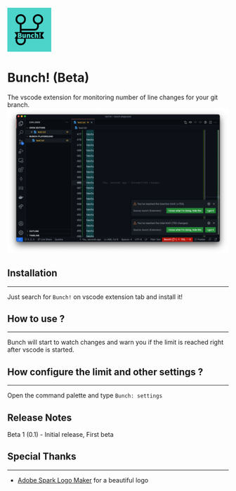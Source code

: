 <img src="logo.jpeg" width="100"><br/>
# Bunch! (Beta)

The vscode extension for monitoring number of line changes for your git branch.
![Screenshot](screenshot.png)
## Installation
---
Just search for `Bunch!` on vscode extension tab and install it!

## How to use ?
---
Bunch will start to watch changes and warn you if the limit is reached right after vscode is started.

## How configure the limit and other settings ?
---
Open the command palette and type `Bunch: settings`

## Release Notes
Beta 1 (0.1) - Initial release, First beta

## Special Thanks
---
- [Adobe Spark Logo Maker](https://spark.adobe.com/express-apps/logomaker/) for a beautiful logo
